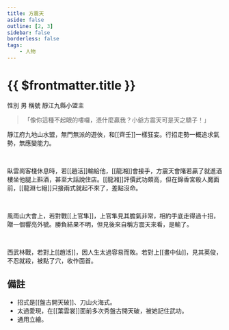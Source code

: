 ```yaml
---
title: 方震天
aside: false
outline: [2, 3]
sidebar: false
borderless: false
tags:
    - 人物
---
```


# {{ $frontmatter.title }}

<ChTabs position="bottom">
	<ChTab title="方震天">
		<Ch src='/images/characters/other16/normal.webp' position='right'/>
		<ChName nameZh='方震天' nameEn='Fang Zhen Tian' position='right' />
		<ChTable>
			<ChTr>
				<ChTd isTitle=true>
					性別
				</ChTd>
				<ChTd>
					男
				</ChTd>
			</ChTr>
			<ChTr>
				<ChTd isTitle=true>
					稱號
				</ChTd>
				<ChTd>
					靜江九縣小盟主
				</ChTd>
			</ChTr>
		</ChTable>
	</ChTab>
</ChTabs>

> 「像你這種不起眼的嘍囉，憑什麼贏我？小爺方震天可是天之驕子！」

靜江府九地山水盟，無門無派的遊俠，和[[齊壬]]一樣狂妄。行招走勢一概追求氣勢，無應變能力。

<br>

臥雲崗客棧休息時，若[[趙活]]輸給他，[[龍湘]]會接手，方震天會賭若贏了就進酒樓坐他腿上斟酒，甚至大話說住店。[[龍湘]]評價武功頗高，但在錦香宮殺人魔面前，[[龍淵七絕]]只接兩式就起不來了，差點沒命。

<br>

風雨山大會上，若對戰[[上官隼]]，上官隼見其膽氣非常，相約手底走得過十招，贈一個響亮外號。勝負結果不明，但見後來自稱方震天來看，是輸了。

<br>

西武林戰，若對上[[趙活]]，因人生太過容易而敗。若對上[[畫中仙]]，見其英俊，不忍就殺，被點了穴，收作面首。

## 備註

-   招式是[[盤古開天破]]、刀山火海式。
-   太過愛現，在[[葉雲裳]]面前多次秀盤古開天破，被她記住武功。
-   通用立繪。
